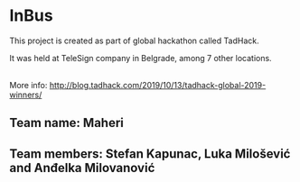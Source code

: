 # InBus 

This project is created as part of global hackathon called TadHack.   

It was held at TeleSign company in Belgrade, among 7 other locations. <br /><br />  

More info: http://blog.tadhack.com/2019/10/13/tadhack-global-2019-winners/  

## Team name:   Maheri <br /> 
## Team members:  Stefan Kapunac, Luka Milošević and Anđelka Milovanović <br />
